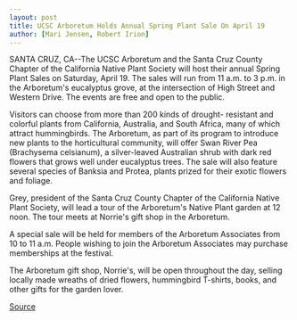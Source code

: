 ```yaml
---
layout: post
title: UCSC Arboretum Holds Annual Spring Plant Sale On April 19
author: [Mari Jensen, Robert Irion]
---
```


SANTA CRUZ, CA--The UCSC Arboretum and the Santa Cruz County  Chapter of the California Native Plant Society will host their annual  Spring Plant Sales on Saturday, April 19. The sales will run from 11 a.m. to 3 p.m. in the Arboretum's eucalyptus grove, at the  intersection of High Street and Western Drive. The events are free  and open to the public.

Visitors can choose from more than 200 kinds of drought- resistant and colorful plants from California, Australia, and South  Africa, many of which attract hummingbirds. The Arboretum, as part  of its program to introduce new plants to the horticultural  community, will offer Swan River Pea (Brachysema celsianum), a  silver-leaved Australian shrub with dark red flowers that grows  well under eucalyptus trees. The sale will also feature several  species of Banksia and Protea, plants prized for their exotic flowers  and foliage.

Grey, president of the Santa Cruz County Chapter of the  California Native Plant Society, will lead a tour of the Arboretum's  Native Plant garden at 12 noon. The tour meets at Norrie's gift shop  in the Arboretum.

A special sale will be held for members of the Arboretum  Associates from 10 to 11 a.m. People wishing to join the Arboretum  Associates may purchase memberships at the festival.

The Arboretum gift shop, Norrie's, will be open throughout the  day, selling locally made wreaths of dried flowers, hummingbird T-shirts, books, and other gifts for the garden lover.

[Source](http://www1.ucsc.edu/news_events/press_releases/archive/96-97/04-97/040797-Arboretum_plant_sal.html "Permalink to 040797-Arboretum_plant_sal")